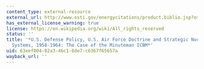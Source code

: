 ```yaml
---
content_type: external-resource
external_url: http://www.osti.gov/energycitations/product.biblio.jsp?osti_id=6946734
has_external_license_warning: true
license: https://en.wikipedia.org/wiki/All_rights_reserved
status: ''
title: '*U.S. Defense Policy, U.S. Air Force Doctrine and Strategic Nuclear Weapon
  Systems, 1958-1964: The Case of the Minuteman ICBM*'
uid: 63eef004-02a3-46c1-8de7-c6367f65657a
wayback_url: ''
---
```

